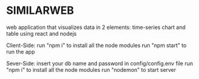 # SIMILARWEB
web application that visualizes data in 2 elements: time-series chart and table using react and nodejs

Client-Side:
run "npm i" to install all the node modules
run "npm start" to run the app

Sever-Side:
insert your db name and password in config/config.env file
run "npm i" to install all the node modules
run "nodemon" to start server
